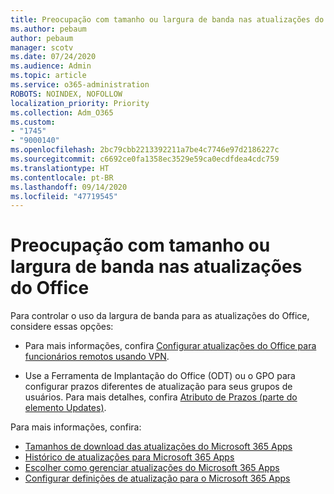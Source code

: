 ```yaml
---
title: Preocupação com tamanho ou largura de banda nas atualizações do Office
ms.author: pebaum
author: pebaum
manager: scotv
ms.date: 07/24/2020
ms.audience: Admin
ms.topic: article
ms.service: o365-administration
ROBOTS: NOINDEX, NOFOLLOW
localization_priority: Priority
ms.collection: Adm_O365
ms.custom:
- "1745"
- "9000140"
ms.openlocfilehash: 2bc79cbb2213392211a7be4c7746e97d2186227c
ms.sourcegitcommit: c6692ce0fa1358ec3529e59ca0ecdfdea4cdc759
ms.translationtype: HT
ms.contentlocale: pt-BR
ms.lasthandoff: 09/14/2020
ms.locfileid: "47719545"
---
```

# <a name="size-or-bandwidth-concerns-with-office-updates"></a>Preocupação com tamanho ou largura de banda nas atualizações do Office

Para controlar o uso da largura de banda para as atualizações do Office, considere essas opções:

-   Para mais informações, confira [Configurar atualizações do Office para funcionários remotos usando VPN](https://techcommunity.microsoft.com/t5/office-365-blog/configuring-office-365-proplus-updates-for-remote-workers-using/ba-p/1253491).  
    
-   Use a Ferramenta de Implantação do Office (ODT) ou o GPO para configurar prazos diferentes de atualização para seus grupos de usuários. Para mais detalhes, confira [Atributo de Prazos (parte do elemento Updates)](https://docs.microsoft.com/deployoffice/configuration-options-for-the-office-2016-deployment-tool#deadline-attribute-part-of-updates-element).
    
Para mais informações, confira:  
- [Tamanhos de download das atualizações do Microsoft 365 Apps](https://docs.microsoft.com/officeupdates/download-sizes-office365-proplus-updates)  
- [Histórico de atualizações para Microsoft 365 Apps](https://docs.microsoft.com/officeupdates/update-history-microsoft365-apps-by-date)  
- [Escolher como gerenciar atualizações do Microsoft 365 Apps](https://docs.microsoft.com/deployoffice/choose-how-manage-updates-microsoft-365-apps)  
- [Configurar definições de atualização para o Microsoft 365 Apps](https://docs.microsoft.com/deployoffice/configure-update-settings-microsoft-365-apps)